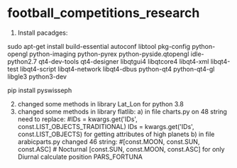 # football_competitions_research
1) Install pacadges:

sudo apt-get install build-essential autoconf libtool pkg-config python-opengl 
python-imaging python-pyrex python-pyside.qtopengl idle-python2.7 qt4-dev-tools 
qt4-designer libqtgui4 libqtcore4 libqt4-xml libqt4-test libqt4-script libqt4-network 
libqt4-dbus python-qt4 python-qt4-gl libgle3 python3-dev

pip install pyswisseph

2) changed some methods in library Lat_Lon for python 3.8
3) changed some methods in library flatlib:
   a) in file charts.py on 48 string need to replace:
   #IDs = kwargs.get('IDs', const.LIST_OBJECTS_TRADITIONAL)
   IDs = kwargs.get('IDs', const.LIST_OBJECTS)
   for getting attributes of high planets
   b) in file arabicparts.py changed 46 string:
   #[const.MOON, const.SUN, const.ASC]   # Nocturnal
   [const.SUN, const.MOON, const.ASC]
   for only Diurnal calculate position PARS_FORTUNA
